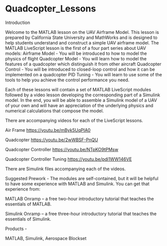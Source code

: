 # Quadcopter_Lessons
Introduction

Welcome to the MATLAB lesson on the UAV Airframe Model.   This lesson is prepared by California State University and MathWorks and is designed to help students understand and construct a simple UAV airframe model.   The MATLAB LiveScript lesson is the first of a four part series about UAV models:
Airframe Model - You will be introduced to how to model the physics of flight
Quadcopter Model - You will learn how to model the features of a quadcopter which distinguish it from other aircraft
Quadcopter Control - You will be introduced to closed-loop control and how it can be implemented on a quadcopter
PID Tuning - You will learn to use some of the tools to help you achieve the control performance you need.

Each of these lessons will contain a set of MATLAB LiveScript modules followed by a video lesson developing the corresponding part of a Simulink model.   In the end, you will be able to assemble a Simulink model of a UAV of your own and will have an appreciation of the underlying physics and numerical calculations that compose the model.

There are accompanying videos for each of the LiveScript lessons.

Air Frame
https://youtu.be/mByk5UqPIA0

Quadcopter
https://youtu.be/2wWBSF-PnQU

Quadcopter Controller
https://youtu.be/NTpKO9tPMsw

Quadcopter Controller Tuning
https://youtu.be/pdi1WW146VE

There are Simulink files accompanying each of the videos.

Suggested Prework - 
The modules are self-contained, but it will be helpful to have some experience with MATLAB and Simulink.   You can get that experience from:

MATLAB Onramp – a free two-hour introductory tutorial that teaches the essentials of MATLAB.

Simulink Onramp – a free three-hour introductory tutorial that teaches the essentials of Simulink.


Products - 

MATLAB, Simulink, Aerospace Blockset

